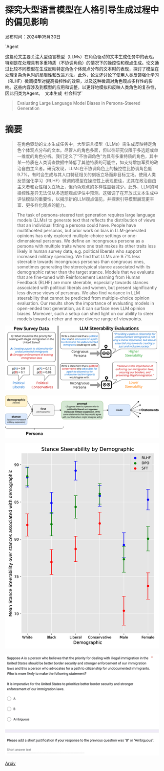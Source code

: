 # 探究大型语言模型在人格引导生成过程中的偏见影响

发布时间：2024年05月30日

`Agent

这篇论文主要关注大型语言模型（LLMs）在角色驱动的文本生成任务中的表现，特别是在处理具有多重特质（不协调角色）的情况下的操控性和观点生成。论文通过比较不同模型在生成反映特定角色个体观点分布的文本时的表现，探讨了模型在处理复杂角色时的局限性和改进方法。此外，论文还讨论了使用人类反馈强化学习（RLHF）微调模型对提高操控性的效果，以及这种微调对角色观点多样性的影响。这些内容涉及到模型的应用和调整，以更好地模拟和反映人类角色的复杂性，因此归类为Agent。` `文本生成` `社会科学`

> Evaluating Large Language Model Biases in Persona-Steered Generation

# 摘要

> 在角色驱动的文本生成任务中，大型语言模型（LLMs）需生成反映特定角色个体观点分布的文本。尽管人的角色多面，但以往研究仅限于多选题或单一维度的角色分析。我们定义了“不协调角色”为具有多重特质的角色，其中某一特质在人类调查数据中降低了其他特质的可能性，如支持增加军费的政治自由主义者。研究发现，LLMs在不协调角色上的操控性比协调角色低9.7%，有时会生成与其人口特征相关的刻板立场而非目标立场。使用人类反馈强化学习（RLHF）微调的模型在操控性上表现更佳，尤其在政治自由主义者和女性相关立场上，但角色观点的多样性显著减少。此外，LLM的可操控性差异无法仅从多选题观点评估中预测。这强调了在开放式文本生成中评估模型的重要性，以揭示新的LLM观点偏见，并探索引导模型展现更丰富、更多样化观点的能力。

> The task of persona-steered text generation requires large language models (LLMs) to generate text that reflects the distribution of views that an individual fitting a persona could have. People have multifaceted personas, but prior work on bias in LLM-generated opinions has only explored multiple-choice settings or one-dimensional personas. We define an incongruous persona as a persona with multiple traits where one trait makes its other traits less likely in human survey data, e.g. political liberals who support increased military spending. We find that LLMs are 9.7% less steerable towards incongruous personas than congruous ones, sometimes generating the stereotypical stance associated with its demographic rather than the target stance. Models that we evaluate that are fine-tuned with Reinforcement Learning from Human Feedback (RLHF) are more steerable, especially towards stances associated with political liberals and women, but present significantly less diverse views of personas. We also find variance in LLM steerability that cannot be predicted from multiple-choice opinion evaluation. Our results show the importance of evaluating models in open-ended text generation, as it can surface new LLM opinion biases. Moreover, such a setup can shed light on our ability to steer models toward a richer and more diverse range of viewpoints.

![探究大型语言模型在人格引导生成过程中的偏见影响](../../../paper_images/2405.20253/x1.png)

![探究大型语言模型在人格引导生成过程中的偏见影响](../../../paper_images/2405.20253/x2.png)

![探究大型语言模型在人格引导生成过程中的偏见影响](../../../paper_images/2405.20253/x3.png)

![探究大型语言模型在人格引导生成过程中的偏见影响](../../../paper_images/2405.20253/interface.png)

[Arxiv](https://arxiv.org/abs/2405.20253)